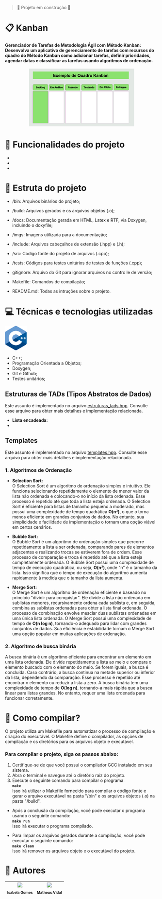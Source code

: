 > :construction: Projeto em construção :construction:

# :clipboard: Kanban
#### Gerenciador de Tarefas de Metodologia Ágil com Método Kanban: Desenvolva um aplicativo de gerenciamento de tarefas com recursos do quadro do Método Kanban como adicionar tarefas, definir prioridades, agendar datas e classificar as tarefas usando algoritmos de ordenação.

<p align="center">
  <img src="imgs/quadro.png" alt="Exemplo de Quadro Kanban">
</p>


# :hammer: Funcionalidades do projeto
- 
-
-



# :file_folder: Estruta do projeto
- /bin:
    Arquivos binários do projeto;

- /build:
    Arquivos gerados e os arquivos objetos (.o);

- /docs:
    Documentação gerada em HTML, Latex e RTF, via Doxygen, incluindo o doxyfile;

- /imgs:
    Imagens utilizada para a documentação;

- /include:
    Arquivos cabeçalhos de extensão (.hpp) e (.h);

- /src:
    Código fonte do projeto de arquivos (.cpp);

- /tests:
    Códigos para testes unitários de testes de funções (.cpp);

- gitignore:
    Arquivo do Git para ignorar arquivos no contro  le de versão;

- Makefile:
    Comandos de compilação;

- README.md:
    Todas as intruções sobre o projeto.


# :computer: Técnicas e tecnologias utilizadas
<img src="imgs/cpplogo.png" alt="Logo C++"  height="80"/><br>
- C++;
- Programação Orientada a Objetos; <br>
- Doxygen;<br>
- Git e Github;<br>
- Testes unitários;<br>

## Estruturas de TADs (Tipos Abstratos de Dados)
Este assunto é implementado no arquivo [estruturas_tads.hpp](include/estruturas_tads.hpp). Consulte esse arquivo para obter mais detalhes e implementação relacionada.

- **Lista encadeada:** <br>
- 

## Templates
Este assunto é implementado no arquivo [templates.hpp](include/templates.hpp). Consulte esse arquivo para obter mais detalhes e implementação relacionada.
### 1. Algoritmos de Ordenação

- **Selection Sort:** <br>
O Selection Sort é um algoritmo de ordenação simples e intuitivo. Ele funciona selecionando repetidamente o elemento de menor valor da lista não ordenada e colocando-o no início da lista ordenada. Esse processo é repetido até que toda a lista esteja ordenada. O Selection Sort é eficiente para listas de tamanho pequeno a moderado, mas possui uma complexidade de tempo quadrática **O(n²)**, o que o torna menos eficiente em grandes conjuntos de dados. No entanto, sua simplicidade e facilidade de implementação o tornam uma opção viável em certos cenários.

- **Bubble Sort:** <br>
O Bubble Sort é um algoritmo de ordenação simples que percorre repetidamente a lista a ser ordenada, comparando pares de elementos adjacentes e realizando trocas se estiverem fora de ordem. Esse processo de comparação e troca é repetido até que a lista esteja completamente ordenada. O Bubble Sort possui uma complexidade de tempo de execução quadrática, ou seja, **O(n²)**, onde "n" é o tamanho da lista. Isso significa que o tempo de execução do algoritmo aumenta rapidamente à medida que o tamanho da lista aumenta. 

- **Merge Sort:** <br>
O Merge Sort é um algoritmo de ordenação eficiente e baseado no princípio "dividir para conquistar". Ele divide a lista não ordenada em sublistas menores, recursivamente ordena cada sublista e, em seguida, combina as sublistas ordenadas para obter a lista final ordenada. O processo de combinação envolve mesclar duas sublistas ordenadas em uma única lista ordenada. O Merge Sort possui uma complexidade de tempo de **O(n log n)**, tornando-o adequado para lidar com grandes conjuntos de dados. Sua eficiência e estabilidade tornam o Merge Sort uma opção popular em muitas aplicações de ordenação.


### 2. Algoritmo de busca binária
A busca binária é um algoritmo eficiente para encontrar um elemento em uma lista ordenada. Ele divide repetidamente a lista ao meio e compara o elemento buscado com o elemento do meio. Se forem iguais, a busca é concluída. Caso contrário, a busca continua na metade superior ou inferior da lista, dependendo da comparação. Esse processo é repetido até encontrar o elemento ou reduzir a lista a zero. A busca binária tem uma complexidade de tempo de **O(log n)**, tornando-a mais rápida que a busca linear para listas grandes. No entanto, requer uma lista ordenada para funcionar corretamente.

# :wrench: Como compilar?
O projeto utiliza um Makefile para automatizar o processo de compilação e criação do executável. O Makefile define o compilador, as opções de compilação e os diretórios para os arquivos objeto e executável. 

### Para compilar o projeto, siga os passos abaixo:

1. Certifique-se de que você possui o compilador GCC instalado em seu sistema.
2. Abra o terminal e navegue até o diretório raiz do projeto.
3. Execute o seguinte comando para compilar o programa: <br>
**`make`** <br> 
Isso irá utilizar o Makefile fornecido para compilar o código fonte e gerar o arquivo executável na pasta "/bin" e os arquivos objetos (.o) na pasta "/build".<br>

- Após a conclusão da compilação, você pode executar o programa usando o seguinte comando: <br>
**`make run`** <br>
Isso irá executar o programa compilado.<br>

- Para limpar os arquivos gerados durante a compilação, você pode executar o seguinte comando: <br>
**`make clean`** <br>
Isso irá remover os arquivos objeto e o executável do projeto.






# :busts_in_silhouette: Autores

| [<img src="https://avatars.githubusercontent.com/u/129897959?v=4" width=115><br><sub>Isabela Gomes</sub>](https://github.com/cyberisa) |  [<img src="https://avatars.githubusercontent.com/u/102569695?s=400&u=f20bbb53cc46ec2bae01f8d60a28492bfdccbdd5&v=4" width=115><br><sub>Matheus Vidal</sub>](https://github.com/matheusvidal21) |
| :---: | :---: | 

